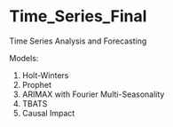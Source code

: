 # Time_Series_Final

Time Series Analysis and Forecasting

Models:

1. Holt-Winters
2. Prophet
3. ARIMAX with Fourier Multi-Seasonality
4. TBATS
5. Causal Impact
